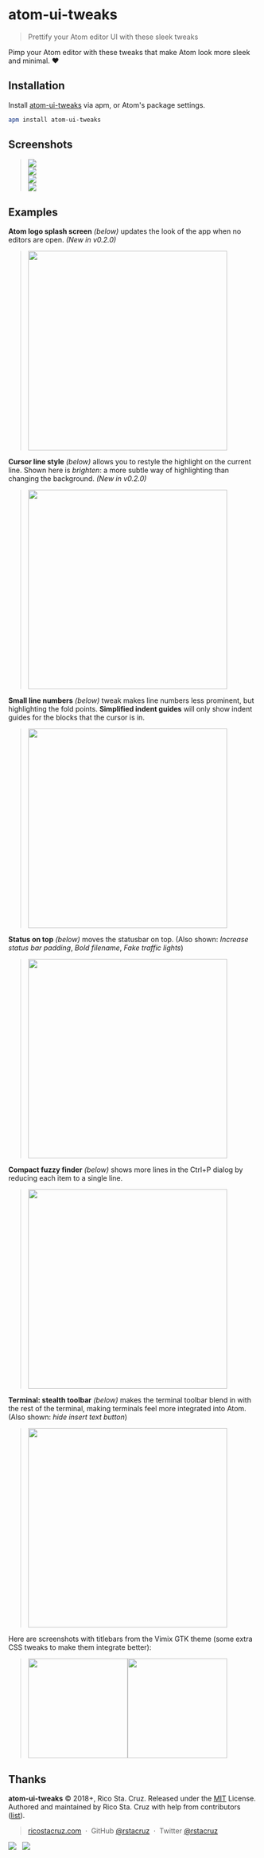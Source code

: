 # atom-ui-tweaks

> Prettify your Atom editor UI with these sleek tweaks

Pimp your Atom editor with these tweaks that make Atom look more sleek and minimal. :heart:

## Installation

Install [atom-ui-tweaks](http://atom.io/packages/atom-ui-tweaks) via apm, or Atom's package settings.

```bash
apm install atom-ui-tweaks
```

## Screenshots

> ![](docs/settings-1.png) <br> ![](docs/settings-2.png) <br> ![](docs/settings-3.png) <br> ![](docs/settings-4.png)

## Examples

**Atom logo splash screen** _(below)_ updates the look of the app when no editors are open. _(New in v0.2.0)_

> <img src='docs/splash-screen.png' width='400'>

**Cursor line style** _(below)_ allows you to restyle the highlight on the current line. Shown here is _brighten_: a more subtle way of highlighting than changing the background. _(New in v0.2.0)_

> <img src='docs/cursor-line-brighten.gif' width='400'>

**Small line numbers** _(below)_ tweak makes line numbers less prominent, but highlighting the fold points. **Simplified indent guides** will only show indent guides for the blocks that the cursor is in.

> <img src='docs/line-numbers.gif' width='400'>

**Status on top** _(below)_ moves the statusbar on top. (Also shown: _Increase status bar padding_, _Bold filename_, _Fake traffic lights_)

> <img src='docs/status-on-top.png' width='400'>

**Compact fuzzy finder** _(below)_ shows more lines in the Ctrl+P dialog by reducing each item to a single line.

> <img src='docs/one-line-fuzzy-finder.png' width='400'>

**Terminal: stealth toolbar** _(below)_ makes the terminal toolbar blend in with the rest of the terminal, making terminals feel more integrated into Atom. (Also shown: _hide insert text button_)

> <img src='docs/minimal-terminal.png' width='400'>

Here are screenshots with titlebars from the Vimix GTK theme (some extra CSS tweaks to make them integrate better):

> <img src='docs/vimix-dark.png' height='200'><img src='docs/vimix-light.png' height='200'>

## Thanks

**atom-ui-tweaks** © 2018+, Rico Sta. Cruz. Released under the [MIT] License.<br>
Authored and maintained by Rico Sta. Cruz with help from contributors ([list][contributors]).

> [ricostacruz.com](http://ricostacruz.com) &nbsp;&middot;&nbsp;
> GitHub [@rstacruz](https://github.com/rstacruz) &nbsp;&middot;&nbsp;
> Twitter [@rstacruz](https://twitter.com/rstacruz)

[![](https://img.shields.io/github/followers/rstacruz.svg?style=social&label=@rstacruz)](https://github.com/rstacruz) &nbsp;
[![](https://img.shields.io/twitter/follow/rstacruz.svg?style=social&label=@rstacruz)](https://twitter.com/rstacruz)

[mit]: http://mit-license.org/
[contributors]: http://github.com/rstacruz/atom-ui-tweaks/contributors
